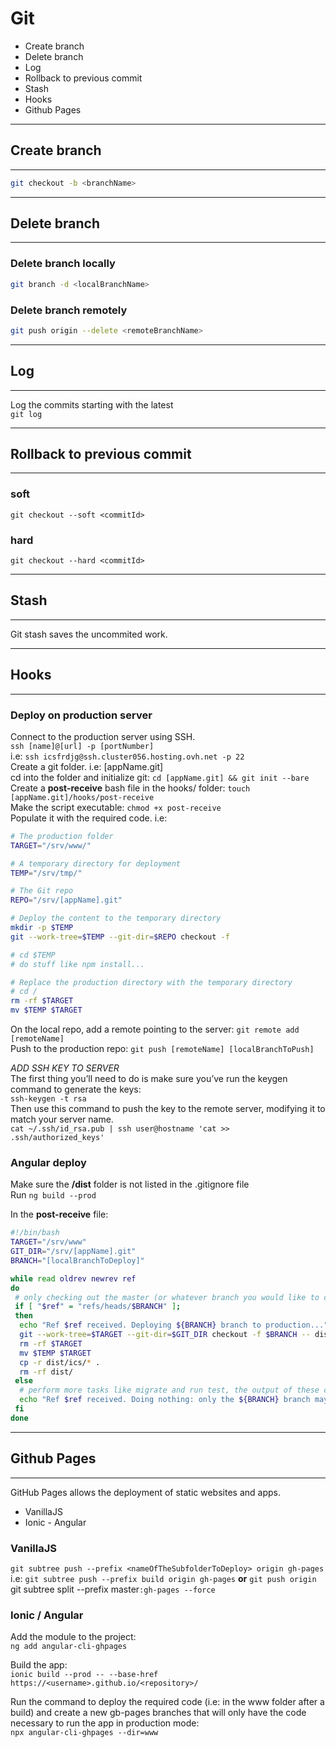 # Git

- Create branch
- Delete branch
- Log
- Rollback to previous commit
- Stash
- Hooks
- Github Pages

---

## Create branch

---

```bash
git checkout -b <branchName>
```

---

## Delete branch

---

### Delete branch locally

```bash
git branch -d <localBranchName>
```

### Delete branch remotely

```bash
git push origin --delete <remoteBranchName>
```

---

## Log

---

Log the commits starting with the latest  
`git log`

---

## Rollback to previous commit

---

### soft

`git checkout --soft <commitId>`

### hard

`git checkout --hard <commitId>`

---

## Stash

---

Git stash saves the uncommited work.

---

## Hooks

---

### Deploy on production server

Connect to the production server using SSH.  
`ssh [name]@[url] -p [portNumber]`  
i.e: `ssh icsfrdjg@ssh.cluster056.hosting.ovh.net -p 22`  
Create a git folder. i.e: [appName.git]  
cd into the folder and initialize git: `cd [appName.git] && git init --bare`  
Create a **post-receive** bash file in the hooks/ folder: `touch [appName.git]/hooks/post-receive`  
Make the script executable: `chmod +x post-receive`  
Populate it with the required code. i.e:

```bash
# The production folder
TARGET="/srv/www/"

# A temporary directory for deployment
TEMP="/srv/tmp/"

# The Git repo
REPO="/srv/[appName].git"

# Deploy the content to the temporary directory
mkdir -p $TEMP
git --work-tree=$TEMP --git-dir=$REPO checkout -f

# cd $TEMP
# do stuff like npm install...

# Replace the production directory with the temporary directory
# cd /
rm -rf $TARGET
mv $TEMP $TARGET
```

On the local repo, add a remote pointing to the server: `git remote add [remoteName]`  
Push to the production repo: `git push [remoteName] [localBranchToPush]`

_ADD SSH KEY TO SERVER_  
The first thing you’ll need to do is make sure you’ve run the keygen command to generate the keys:  
`ssh-keygen -t rsa`  
Then use this command to push the key to the remote server, modifying it to match your server name.  
`cat ~/.ssh/id_rsa.pub | ssh user@hostname 'cat >> .ssh/authorized_keys'`

### Angular deploy

Make sure the **/dist** folder is not listed in the .gitignore file  
Run `ng build --prod`

In the **post-receive** file:

```bash
#!/bin/bash
TARGET="/srv/www"
GIT_DIR="/srv/[appName].git"
BRANCH="[localBranchToDeploy]"

while read oldrev newrev ref
do
 # only checking out the master (or whatever branch you would like to deploy)
 if [ "$ref" = "refs/heads/$BRANCH" ];
 then
  echo "Ref $ref received. Deploying ${BRANCH} branch to production..."
  git --work-tree=$TARGET --git-dir=$GIT_DIR checkout -f $BRANCH -- dist/[subFolderName]/
  rm -rf $TARGET
  mv $TEMP $TARGET
  cp -r dist/ics/* .
  rm -rf dist/
 else
  # perform more tasks like migrate and run test, the output of these commands will be shown on the push screen
  echo "Ref $ref received. Doing nothing: only the ${BRANCH} branch may be deployed on this server."
 fi
done
```

---

## Github Pages

---

GitHub Pages allows the deployment of static websites and apps.

- VanillaJS
- Ionic - Angular

### VanillaJS

`git subtree push --prefix <nameOfTheSubfolderToDeploy> origin gh-pages`  
i.e: `git subtree push --prefix build origin gh-pages`
**or**
`git push origin `git subtree split --prefix <nameOfTheSubfolderToDeploy> master`:gh-pages --force`

### Ionic / Angular

Add the module to the project:  
`ng add angular-cli-ghpages`

Build the app:  
`ionic build --prod -- --base-href https://<username>.github.io/<repository>/`

Run the command to deploy the required code (i.e: in the www folder after a build) and create a new gb-pages branches that will only have the code necessary to run the app in production mode:  
`npx angular-cli-ghpages --dir=www`
